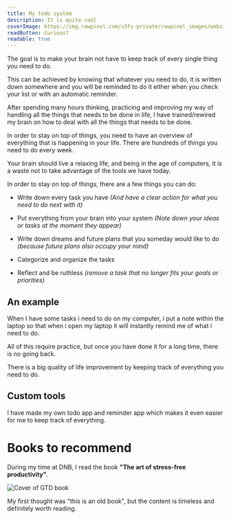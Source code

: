 ```yaml
---
title: My todo system
description: It is quite cool
coverImage: https://img.rawpixel.com/s3fs-private/rawpixel_images/website_content/pd223-pdzhengyan00044-image.jpg?w=1000&dpr=1&fit=default&crop=default&q=65&vib=3&con=3&usm=15&bg=F4F4F3&ixlib=js-2.2.1&s=a3aa8ff9a6a62f81a96500e558ece500
readButton: Curious?
readable: true
---
```


The goal is to make your brain not have to keep track of every single thing you need to do.

This can be achieved by knowing that whatever you need to do,
it is written down somewhere and you will be reminded to do it either when you check your list
or with an automatic reminder.

After spending many hours thinking, practicing and improving my way of handling
all the things that needs to be done in life, I have trained/rewired
my brain on how to deal with all the things that needs to be done.

In order to stay on top of things, you need to have an overview of everything that is happening in your life. There are hundreds of things you need to do every week.

Your brain should live a relaxing life, and being in the age of computers,
it is a waste not to take advantage of the tools we have today.

<my-hr class="pa-10">
</my-hr>

In order to stay on top of things, there are a few things you can do:

- Write down every task you have *(And have a clear action for what you need to do next with it)*

- Put everything from your brain into your system *(Note down your ideas or tasks at the moment they appear)*

- Write down dreams and future plans that you someday would like to do *(because future plans also occupy your mind)*

- Categorize and organize the tasks

- Reflect and be ruthless *(remove a task that no longer fits your goals or priorities)*

## An example

When I have some tasks i need to do on my computer, i put a note within the laptop so that when i open my laptop it will instantly remind me of what i need to do.

<my-hr class="pb-6"></my-hr>

All of this require practice, but once you have done it for a long time,
there is no going back.

There is a big quality of life improvement by keeping track of everything you need to do.

## Custom tools

I have made my own todo app and reminder app which makes it even easier for me to keep track of everything.

<read-more text="Book recommendation">

# Books to recommend

During my time at DNB, I read the book **"The art of stress-free productivity"**.

![Cover of GTD book](https://gyazo.com/3ac5e77bac5f82a550d3e8e4fcd451d1.png)

My first thought was "this is an old book", but the content is timeless and definitely worth reading.

</read-more>
